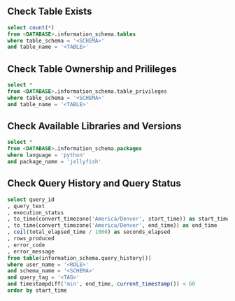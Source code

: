 ## Check Table Exists
```sql
select count(*)
from <DATABASE>.information_schema.tables
where table_schema = '<SCHEMA>'
and table_name = '<TABLE>'
```

## Check Table Ownership and Prilileges
```sql
select *
from <DATABASE>.information_schema.table_privileges
where table_schema = '<SCHEMA>'
and table_name = '<TABLE>'
```

## Check Available Libraries and Versions
```sql
select *
from <DATABASE>.information_schema.packages
where language = 'python'
and package_name = 'jellyfish'
```

## Check Query History and Query Status
```sql
select query_id
, query_text
, execution_status
, to_time(convert_timezone('America/Denver', start_time)) as start_time
, to_time(convert_timezone('America/Denver', end_time)) as end_time
, ceil(total_elapsed_time / 1000) as seconds_elapsed
, rows_produced
, error_code
, error_message
from table(information_schema.query_history())
where user_name = '<ROLE>'
and schema_name = '<SCHEMA>'
and query_tag = '<TAG>'
and timestampdiff('min', end_time, current_timestamp()) < 60
order by start_time
```
